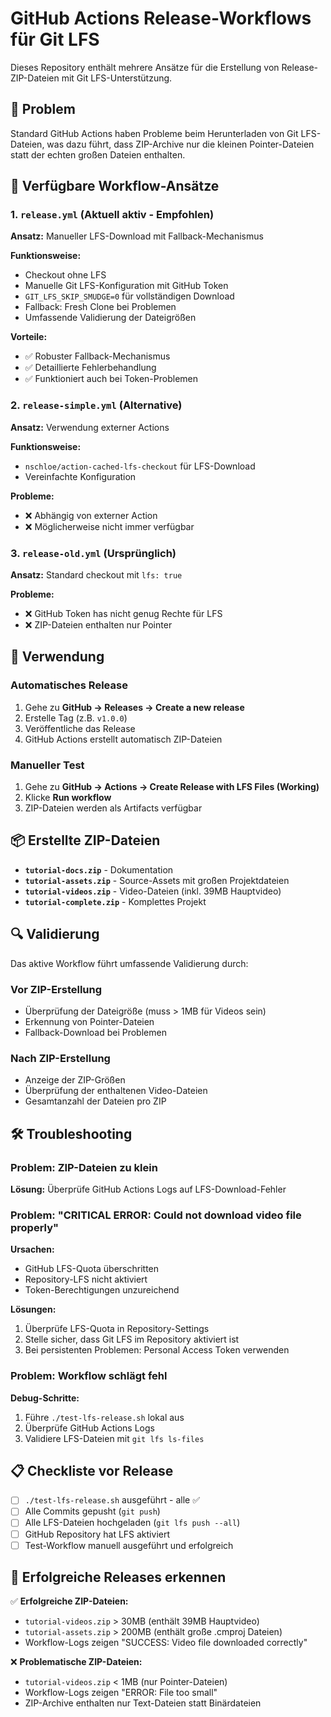 # GitHub Actions Release-Workflows für Git LFS

Dieses Repository enthält mehrere Ansätze für die Erstellung von Release-ZIP-Dateien mit Git LFS-Unterstützung.

## 🎯 Problem

Standard GitHub Actions haben Probleme beim Herunterladen von Git LFS-Dateien, was dazu führt, dass ZIP-Archive nur die kleinen Pointer-Dateien statt der echten großen Dateien enthalten.

## 🔧 Verfügbare Workflow-Ansätze

### 1. `release.yml` (Aktuell aktiv - Empfohlen)
**Ansatz:** Manueller LFS-Download mit Fallback-Mechanismus

**Funktionsweise:**
- Checkout ohne LFS
- Manuelle Git LFS-Konfiguration mit GitHub Token
- `GIT_LFS_SKIP_SMUDGE=0` für vollständigen Download
- Fallback: Fresh Clone bei Problemen
- Umfassende Validierung der Dateigrößen

**Vorteile:**
- ✅ Robuster Fallback-Mechanismus
- ✅ Detaillierte Fehlerbehandlung
- ✅ Funktioniert auch bei Token-Problemen

### 2. `release-simple.yml` (Alternative)
**Ansatz:** Verwendung externer Actions

**Funktionsweise:**
- `nschloe/action-cached-lfs-checkout` für LFS-Download
- Vereinfachte Konfiguration

**Probleme:**
- ❌ Abhängig von externer Action
- ❌ Möglicherweise nicht immer verfügbar

### 3. `release-old.yml` (Ursprünglich)
**Ansatz:** Standard checkout mit `lfs: true`

**Probleme:**
- ❌ GitHub Token has nicht genug Rechte für LFS
- ❌ ZIP-Dateien enthalten nur Pointer

## 🚀 Verwendung

### Automatisches Release
1. Gehe zu **GitHub → Releases → Create a new release**
2. Erstelle Tag (z.B. `v1.0.0`)  
3. Veröffentliche das Release
4. GitHub Actions erstellt automatisch ZIP-Dateien

### Manueller Test
1. Gehe zu **GitHub → Actions → Create Release with LFS Files (Working)**
2. Klicke **Run workflow**
3. ZIP-Dateien werden als Artifacts verfügbar

## 📦 Erstellte ZIP-Dateien

- **`tutorial-docs.zip`** - Dokumentation
- **`tutorial-assets.zip`** - Source-Assets mit großen Projektdateien
- **`tutorial-videos.zip`** - Video-Dateien (inkl. 39MB Hauptvideo)
- **`tutorial-complete.zip`** - Komplettes Projekt

## 🔍 Validierung

Das aktive Workflow führt umfassende Validierung durch:

### Vor ZIP-Erstellung
- Überprüfung der Dateigröße (muss > 1MB für Videos sein)
- Erkennung von Pointer-Dateien
- Fallback-Download bei Problemen

### Nach ZIP-Erstellung  
- Anzeige der ZIP-Größen
- Überprüfung der enthaltenen Video-Dateien
- Gesamtanzahl der Dateien pro ZIP

## 🛠 Troubleshooting

### Problem: ZIP-Dateien zu klein
**Lösung:** Überprüfe GitHub Actions Logs auf LFS-Download-Fehler

### Problem: "CRITICAL ERROR: Could not download video file properly"
**Ursachen:**
- GitHub LFS-Quota überschritten
- Repository-LFS nicht aktiviert
- Token-Berechtigungen unzureichend

**Lösungen:**
1. Überprüfe LFS-Quota in Repository-Settings
2. Stelle sicher, dass Git LFS im Repository aktiviert ist
3. Bei persistenten Problemen: Personal Access Token verwenden

### Problem: Workflow schlägt fehl
**Debug-Schritte:**
1. Führe `./test-lfs-release.sh` lokal aus
2. Überprüfe GitHub Actions Logs
3. Validiere LFS-Dateien mit `git lfs ls-files`

## 📋 Checkliste vor Release

- [ ] `./test-lfs-release.sh` ausgeführt - alle ✅
- [ ] Alle Commits gepusht (`git push`)
- [ ] Alle LFS-Dateien hochgeladen (`git lfs push --all`)
- [ ] GitHub Repository hat LFS aktiviert
- [ ] Test-Workflow manuell ausgeführt und erfolgreich

## 🎉 Erfolgreiche Releases erkennen

✅ **Erfolgreiche ZIP-Dateien:**
- `tutorial-videos.zip` > 30MB (enthält 39MB Hauptvideo)
- `tutorial-assets.zip` > 200MB (enthält große .cmproj Dateien)
- Workflow-Logs zeigen "SUCCESS: Video file downloaded correctly"

❌ **Problematische ZIP-Dateien:**
- `tutorial-videos.zip` < 1MB (nur Pointer-Dateien)
- Workflow-Logs zeigen "ERROR: File too small"
- ZIP-Archive enthalten nur Text-Dateien statt Binärdateien
